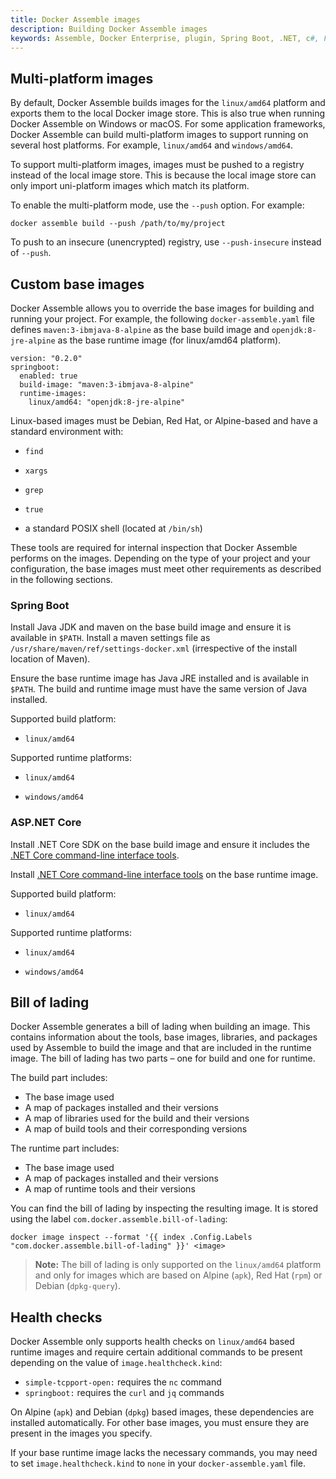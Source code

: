 ```yaml
---
title: Docker Assemble images
description: Building Docker Assemble images
keywords: Assemble, Docker Enterprise, plugin, Spring Boot, .NET, c#, F#
---
```


## Multi-platform images

By default, Docker Assemble builds images for the `linux/amd64` platform and exports them to the local Docker image store. This is also true when running Docker Assemble on Windows or macOS. For some application frameworks, Docker Assemble can build multi-platform images to support running on several host platforms. For example, `linux/amd64` and `windows/amd64`.

To support multi-platform images, images must be pushed to a registry instead of the local image store. This is because the local image store can only import uni-platform images which match its platform.

To enable the multi-platform mode, use the `--push` option. For example:

```
docker assemble build --push /path/to/my/project
```

To push to an insecure (unencrypted) registry, use `--push-insecure` instead of `--push`.

## Custom base images

Docker Assemble allows you to override the base images for building and running your project.  For example, the following `docker-assemble.yaml` file defines `maven:3-ibmjava-8-alpine` as the base build image and `openjdk:8-jre-alpine` as the base runtime image (for linux/amd64 platform).

```
version: "0.2.0"
springboot:
  enabled: true
  build-image: "maven:3-ibmjava-8-alpine"
  runtime-images:
    linux/amd64: "openjdk:8-jre-alpine"
```

Linux-based images must be Debian, Red Hat, or Alpine-based and have a standard environment with:

- `find`

- `xargs`

- `grep`

- `true`

- a standard POSIX shell (located at `/bin/sh`)

These tools are required for internal inspection that Docker Assemble performs on the images. Depending on the type of your project and your configuration, the base images must meet other requirements as described in the following sections.

### Spring Boot

Install Java JDK and maven on the base build image and ensure it is available in `$PATH`. Install a maven settings file as `/usr/share/maven/ref/settings-docker.xml` (irrespective of the install location of Maven).

Ensure the base runtime image has Java JRE installed and is available in `$PATH`. The build and runtime image must have the same version of Java installed.

Supported build platform:

- `linux/amd64`

Supported runtime platforms:

- `linux/amd64`

- `windows/amd64`

### ASP.NET Core

Install .NET Core SDK on the base build image and ensure it includes the [.NET Core command-line interface tools](https://docs.microsoft.com/en-us/dotnet/core/tools/?tabs=netcore2x).

Install [.NET Core command-line interface tools](https://docs.microsoft.com/en-us/dotnet/core/tools/?tabs=netcore2x) on the base runtime image.

Supported build platform:

- `linux/amd64`

Supported runtime platforms:

- `linux/amd64`

- `windows/amd64`

## Bill of lading

Docker Assemble generates a bill of lading when building an image. This contains information about the tools, base images, libraries, and packages used by Assemble to build the image and that are included in the runtime image. The bill of lading has two parts – one for build and one for runtime.

The build part includes:

- The base image used
- A map of packages installed and their versions
- A map of libraries used for the build and their versions
- A map of build tools and their corresponding versions

The runtime part includes:

- The base image used
- A map of packages installed and their versions
- A map of runtime tools and their versions

You can find the bill of lading by inspecting the resulting image. It is stored using the label `com.docker.assemble.bill-of-lading`:

```
docker image inspect --format '{{ index .Config.Labels "com.docker.assemble.bill-of-lading" }}' <image>
```

> **Note:** The bill of lading is only supported on the `linux/amd64` platform and only for images which are based on Alpine (`apk`), Red Hat (`rpm`) or Debian (`dpkg-query`).

## Health checks

Docker Assemble only supports health checks on `linux/amd64` based runtime images and require certain additional commands to be present depending on the value of `image.healthcheck.kind`:

- `simple-tcpport-open:` requires the `nc` command
- `springboot:` requires the `curl` and `jq` commands

On Alpine (`apk`) and Debian (`dpkg`) based images, these dependencies are installed automatically. For other base images, you must ensure they are present in the images you specify.

If your base runtime image lacks the necessary commands, you may need to set `image.healthcheck.kind` to `none` in your `docker-assemble.yaml` file.

